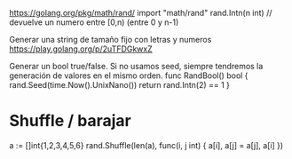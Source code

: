 https://golang.org/pkg/math/rand/
import "math/rand"
rand.Intn(n int)  // devuelve un numero entre [0,n) (entre 0 y n-1)

Generar una string de tamaño fijo con letras y numeros
https://play.golang.org/p/2uTFDGkwxZ



Generar un bool true/false.
Si no usamos seed, siempre tendremos la generación de valores en el mismo orden.
func RandBool() bool {
    rand.Seed(time.Now().UnixNano())
    return rand.Intn(2) == 1
}


# Shuffle / barajar
a := []int{1,2,3,4,5,6}
rand.Shuffle(len(a), func(i, j int) { a[i], a[j] = a[j], a[i] })
